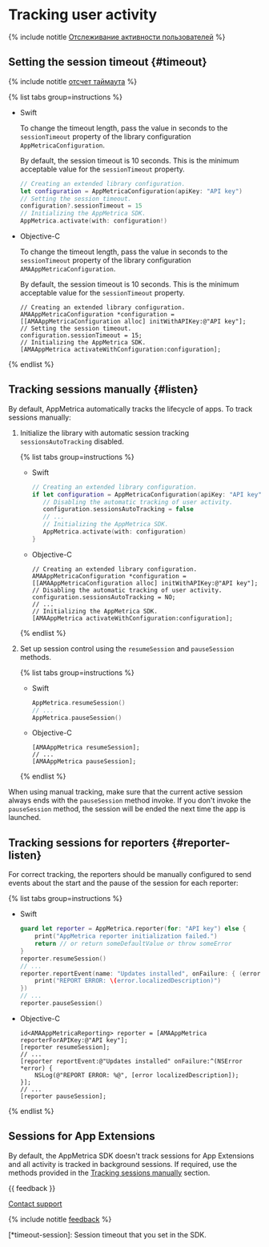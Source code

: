 # Tracking user activity

{% include notitle [Отслеживание активности пользователей](../../_includes/listen-intro.md) %}

## Setting the session timeout {#timeout}

{% include notitle [отсчет таймаута](../../_includes/timeout-notify-listen.md) %}

{% list tabs group=instructions %}

- Swift

   To change the timeout length, pass the value in seconds to the `sessionTimeout` property of the library configuration `AppMetricaConfiguration`.

   By default, the session timeout is 10 seconds. This is the minimum acceptable value for the `sessionTimeout` property.

   ```swift translate=no
   // Creating an extended library configuration.
   let configuration = AppMetricaConfiguration(apiKey: "API key")
   // Setting the session timeout.
   configuration?.sessionTimeout = 15
   // Initializing the AppMetrica SDK.
   AppMetrica.activate(with: configuration!)
   ```

- Objective-C

   To change the timeout length, pass the value in seconds to the `sessionTimeout` property of the library configuration `AMAAppMetricaConfiguration`.

   By default, the session timeout is 10 seconds. This is the minimum acceptable value for the `sessionTimeout` property.

   ```obj-c translate=no
   // Creating an extended library configuration.
   AMAAppMetricaConfiguration *configuration = [[AMAAppMetricaConfiguration alloc] initWithAPIKey:@"API key"];
   // Setting the session timeout.
   configuration.sessionTimeout = 15;
   // Initializing the AppMetrica SDK.
   [AMAAppMetrica activateWithConfiguration:configuration];
   ```

{% endlist %}

## Tracking sessions manually {#listen}

By default, AppMetrica automatically tracks the lifecycle of apps. To track sessions manually:

1. Initialize the library with automatic session tracking `sessionsAutoTracking` disabled.

   {% list tabs group=instructions %}

   - Swift

      ```swift translate=no
      // Creating an extended library configuration.
      if let configuration = AppMetricaConfiguration(apiKey: "API key") {
         // Disabling the automatic tracking of user activity.
         configuration.sessionsAutoTracking = false
         // ...
         // Initializing the AppMetrica SDK.
         AppMetrica.activate(with: configuration)
      }
      ```

   - Objective-C

      ```obj-c translate=no
      // Creating an extended library configuration.
      AMAAppMetricaConfiguration *configuration = [[AMAAppMetricaConfiguration alloc] initWithAPIKey:@"API key"];
      // Disabling the automatic tracking of user activity.
      configuration.sessionsAutoTracking = NO;
      // ...
      // Initializing the AppMetrica SDK.
      [AMAAppMetrica activateWithConfiguration:configuration];
      ```

   {% endlist %}

2. Set up session control using the `resumeSession` and `pauseSession` methods.

   {% list tabs group=instructions %}

   - Swift

      ```swift translate=no
      AppMetrica.resumeSession()
      // ...
      AppMetrica.pauseSession()
      ```

   - Objective-C

      ```obj-c translate=no
      [AMAAppMetrica resumeSession];
      // ...
      [AMAAppMetrica pauseSession];
      ```

   {% endlist %}

When using manual tracking, make sure that the current active session always ends with the `pauseSession` method invoke. If you don't invoke the `pauseSession` method, the session will be ended the next time the app is launched.

## Tracking sessions for reporters {#reporter-listen}

For correct tracking, the reporters should be manually configured to send events about the start and the pause of the session for each reporter:

{% list tabs group=instructions %}

- Swift

   ```swift translate=no
   guard let reporter = AppMetrica.reporter(for: "API key") else {
       print("AppMetrica reporter initialization failed.")
       return // or return someDefaultValue or throw someError
   }
   reporter.resumeSession()
   // ...
   reporter.reportEvent(name: "Updates installed", onFailure: { (error) in
       print("REPORT ERROR: \(error.localizedDescription)")
   })
   // ...
   reporter.pauseSession()
   ```

- Objective-C

   ```obj-c translate=no
   id<AMAAppMetricaReporting> reporter = [AMAAppMetrica reporterForAPIKey:@"API key"];
   [reporter resumeSession];
   // ...
   [reporter reportEvent:@"Updates installed" onFailure:^(NSError *error) {
       NSLog(@"REPORT ERROR: %@", [error localizedDescription]);
   }];
   // ...
   [reporter pauseSession];
   ```

{% endlist %}

## Sessions for App Extensions

By default, the AppMetrica SDK doesn't track sessions for App Extensions and all activity is tracked in background sessions. If required, use the methods provided in the [Tracking sessions manually](#listen) section.

{{ feedback }}

<a href="../../../troubleshooting/feedback-new.html">
  <span class="button">Contact support</span>
</a>

{% include notitle [feedback](../../../_includes/feedback-button.md) %}

[*timeout-session]: Session timeout that you set in the SDK.
